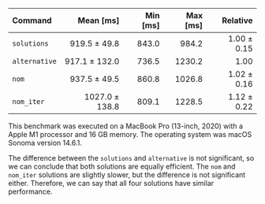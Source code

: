 | Command       |      Mean [ms] | Min [ms] | Max [ms] |    Relative |
| :------------ | -------------: | -------: | -------: | ----------: |
| `solutions`   |   919.5 ± 49.8 |    843.0 |    984.2 | 1.00 ± 0.15 |
| `alternative` |  917.1 ± 132.0 |    736.5 |   1230.2 |        1.00 |
| `nom`         |   937.5 ± 49.5 |    860.8 |   1026.8 | 1.02 ± 0.16 |
| `nom_iter`    | 1027.0 ± 138.8 |    809.1 |   1228.5 | 1.12 ± 0.22 |

This benchmark was executed on a MacBook Pro (13-inch, 2020) with a Apple M1 processor and 16 GB memory. The operating system was macOS Sonoma version 14.6.1.

The difference between the `solutions` and `alternative` is not significant, so we can conclude that both solutions are equally efficient. The `nom` and `nom_iter` solutions are slightly slower, but the difference is not significant either. Therefore, we can say that all four solutions have similar performance.

